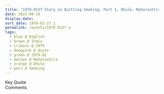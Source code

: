 ```yaml
---
title: "1979-0227 Story on Quitting Smoking, Part 1, Dhule, Maharashtra, India"
date: 2023-09-19
display_date: 
sort_date: 1979-02-27.1
permalink: /events/1979-0227-a
tags:
  - blue @ English
  - brown @ India
  - crimson @ 1979
  - deeppink @ Quote
  - green @ 1979-02
  - maroon @ Maharashtra
  - orange @ Dhule
  - peru @ Smoking
---
```


<wave-list>
  <list-title color="green" width="75">Key Quote</list-title>
  <list-item color="BlanchedAlmond"  width="200"></list-item>
  <list-item color="Lavender"></list-item>
  <list-item color="BlanchedAlmond"></list-item>
</wave-list>

<br>

<wave-list>
  <list-title color="green" width="75">Comments</list-title>
  <list-item color="BlanchedAlmond"  width="200"></list-item>
  <list-item color="Lavender"></list-item>
  <list-item color="BlanchedAlmond"></list-item>
</wave-list>